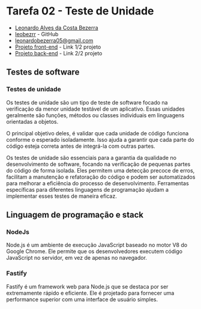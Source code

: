 # Tarefa 02 - Teste de Unidade

* [Leonardo Alves da Costa Bezerra](https://www.instagram.com/leobezrr_/)
* [leobezrr](https://github.com/leonardobezrr) - GitHub
* leonardobezerra05@gmail.com
* [Projeto front-end](https://github.com/leonardobezrr/sig-estoque-front-end) - Link 1/2 projeto
* [Projeto back-end](https://github.com/leonardobezrr/sig-estoque-back-end) - Link 2/2 projeto

## Testes de software

### Testes de unidade
Os testes de unidade são um tipo de teste de software focado na verificação da menor unidade testável de um aplicativo. Essas unidades geralmente são funções, métodos ou classes individuais em linguagens orientadas a objetos.

O principal objetivo deles, é validar que cada unidade de código funciona conforme o esperado isoladamente. Isso ajuda a garantir que cada parte do código esteja correta antes de integrá-la com outras partes.

Os testes de unidade são essenciais para a garantia da qualidade no desenvolvimento de software, focando na verificação de pequenas partes do código de forma isolada. Eles permitem uma detecção precoce de erros, facilitam a manutenção e refatoração do código e podem ser automatizados para melhorar a eficiência do processo de desenvolvimento. Ferramentas específicas para diferentes linguagens de programação ajudam a implementar esses testes de maneira eficaz.

## Linguagem de programação e stack 
### NodeJs
Node.js é um ambiente de execução JavaScript baseado no motor V8 do Google Chrome. Ele permite que os desenvolvedores executem código JavaScript no servidor, em vez de apenas no navegador.

### Fastify
Fastify é um framework web para Node.js que se destaca por ser extremamente rápido e eficiente. Ele é projetado para fornecer uma performance superior com uma interface de usuário simples.
